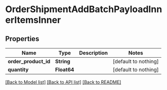 # OrderShipmentAddBatchPayloadInnerItemsInner


## Properties
Name | Type | Description | Notes
------------ | ------------- | ------------- | -------------
**order_product_id** | **String** |  | [default to nothing]
**quantity** | **Float64** |  | [default to nothing]


[[Back to Model list]](../README.md#models) [[Back to API list]](../README.md#api-endpoints) [[Back to README]](../README.md)


